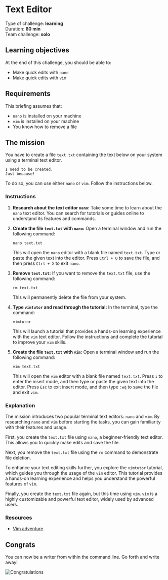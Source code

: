 
# Text Editor

Type of challenge: **learning**  
Duration: **60 min**  
Team challenge: **solo**

## Learning objectives

At the end of this challenge, you should be able to:

- Make quick edits with `nano`
- Make quick edits with `vim`

## Requirements

This briefing assumes that:

- `nano` is installed on your machine
- `vim` is installed on your machine
- You know how to remove a file

## The mission

You have to create a file `text.txt` containing the text below on your system using a terminal text editor.

```
I need to be created.
Just because!
```

To do so, you can use either `nano` or `vim`. Follow the instructions below.

### Instructions

1. **Research about the text editor `nano`:** Take some time to learn about the `nano` text editor. You can search for tutorials or guides online to understand its features and commands.

2. **Create the file `text.txt` with `nano`:** Open a terminal window and run the following command:
   ```
   nano text.txt
   ```
   This will open the `nano` editor with a blank file named `text.txt`. Type or paste the given text into the editor. Press `Ctrl + O` to save the file, and then press `Ctrl + X` to exit `nano`.

3. **Remove `text.txt`:** If you want to remove the `text.txt` file, use the following command:
   ```
   rm text.txt
   ```
   This will permanently delete the file from your system.

4. **Type `vimtutor` and read through the tutorial:** In the terminal, type the command:
   ```
   vimtutor
   ```
   This will launch a tutorial that provides a hands-on learning experience with the `vim` text editor. Follow the instructions and complete the tutorial to improve your `vim` skills.

5. **Create the file `text.txt` with `vim`:** Open a terminal window and run the following command:
   ```
   vim text.txt
   ```
   This will open the `vim` editor with a blank file named `text.txt`. Press `i` to enter the insert mode, and then type or paste the given text into the editor. Press `Esc` to exit insert mode, and then type `:wq` to save the file and exit `vim`.

### Explanation

The mission introduces two popular terminal text editors: `nano` and `vim`. By researching `nano` and `vim` before starting the tasks, you can gain familiarity with their features and usage.

First, you create the `text.txt` file using `nano`, a beginner-friendly text editor. This allows you to quickly make edits and save the file.

Next, you remove the `text.txt` file using the `rm` command to demonstrate file deletion.

To enhance your text editing skills further, you explore the `vimtutor` tutorial, which guides you through the usage of the `vim` editor. This tutorial provides a hands-on learning experience and helps you understand the powerful features of `vim`.

Finally, you create the `text.txt` file again, but this time using `vim`. `vim` is a highly customizable and powerful text editor, widely used by advanced users.

### Resources

- [Vim adventure](https://vim-adventures.com/)

## Congrats

You can now be a writer from within the command line. Go forth and write away!

![Congratulations](https://media.giphy.com/media/iFU36VwXUd2O43gdcr/giphy.gif)